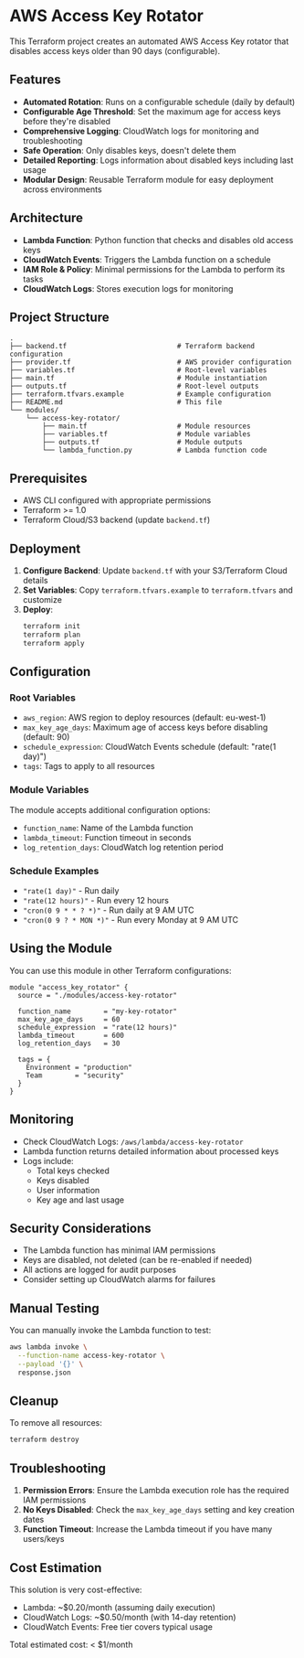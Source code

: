 
# AWS Access Key Rotator

This Terraform project creates an automated AWS Access Key rotator that disables access keys older than 90 days (configurable).

## Features

- **Automated Rotation**: Runs on a configurable schedule (daily by default)
- **Configurable Age Threshold**: Set the maximum age for access keys before they're disabled
- **Comprehensive Logging**: CloudWatch logs for monitoring and troubleshooting
- **Safe Operation**: Only disables keys, doesn't delete them
- **Detailed Reporting**: Logs information about disabled keys including last usage
- **Modular Design**: Reusable Terraform module for easy deployment across environments

## Architecture

- **Lambda Function**: Python function that checks and disables old access keys
- **CloudWatch Events**: Triggers the Lambda function on a schedule
- **IAM Role & Policy**: Minimal permissions for the Lambda to perform its tasks
- **CloudWatch Logs**: Stores execution logs for monitoring

## Project Structure

```
.
├── backend.tf                           # Terraform backend configuration
├── provider.tf                          # AWS provider configuration
├── variables.tf                         # Root-level variables
├── main.tf                              # Module instantiation
├── outputs.tf                           # Root-level outputs
├── terraform.tfvars.example             # Example configuration
├── README.md                            # This file
└── modules/
    └── access-key-rotator/
        ├── main.tf                      # Module resources
        ├── variables.tf                 # Module variables
        ├── outputs.tf                   # Module outputs
        └── lambda_function.py           # Lambda function code
```

## Prerequisites

- AWS CLI configured with appropriate permissions
- Terraform >= 1.0
- Terraform Cloud/S3 backend (update `backend.tf`)

## Deployment

1. **Configure Backend**: Update `backend.tf` with your S3/Terraform Cloud details
2. **Set Variables**: Copy `terraform.tfvars.example` to `terraform.tfvars` and customize
3. **Deploy**:
   ```bash
   terraform init
   terraform plan
   terraform apply
   ```

## Configuration

### Root Variables

- `aws_region`: AWS region to deploy resources (default: eu-west-1)
- `max_key_age_days`: Maximum age of access keys before disabling (default: 90)
- `schedule_expression`: CloudWatch Events schedule (default: "rate(1 day)")
- `tags`: Tags to apply to all resources

### Module Variables

The module accepts additional configuration options:
- `function_name`: Name of the Lambda function
- `lambda_timeout`: Function timeout in seconds
- `log_retention_days`: CloudWatch log retention period

### Schedule Examples

- `"rate(1 day)"` - Run daily
- `"rate(12 hours)"` - Run every 12 hours  
- `"cron(0 9 * * ? *)"` - Run daily at 9 AM UTC
- `"cron(0 9 ? * MON *)"` - Run every Monday at 9 AM UTC

## Using the Module

You can use this module in other Terraform configurations:

```hcl
module "access_key_rotator" {
  source = "./modules/access-key-rotator"

  function_name        = "my-key-rotator"
  max_key_age_days     = 60
  schedule_expression  = "rate(12 hours)"
  lambda_timeout       = 600
  log_retention_days   = 30

  tags = {
    Environment = "production"
    Team        = "security"
  }
}
```

## Monitoring

- Check CloudWatch Logs: `/aws/lambda/access-key-rotator`
- Lambda function returns detailed information about processed keys
- Logs include:
  - Total keys checked
  - Keys disabled
  - User information
  - Key age and last usage

## Security Considerations

- The Lambda function has minimal IAM permissions
- Keys are disabled, not deleted (can be re-enabled if needed)
- All actions are logged for audit purposes
- Consider setting up CloudWatch alarms for failures

## Manual Testing

You can manually invoke the Lambda function to test:

```bash
aws lambda invoke \
  --function-name access-key-rotator \
  --payload '{}' \
  response.json
```

## Cleanup

To remove all resources:

```bash
terraform destroy
```

## Troubleshooting

1. **Permission Errors**: Ensure the Lambda execution role has the required IAM permissions
2. **No Keys Disabled**: Check the `max_key_age_days` setting and key creation dates
3. **Function Timeout**: Increase the Lambda timeout if you have many users/keys

## Cost Estimation
This solution is very cost-effective:
- Lambda: ~$0.20/month (assuming daily execution)
- CloudWatch Logs: ~$0.50/month (with 14-day retention)
- CloudWatch Events: Free tier covers typical usage

Total estimated cost: < $1/month
